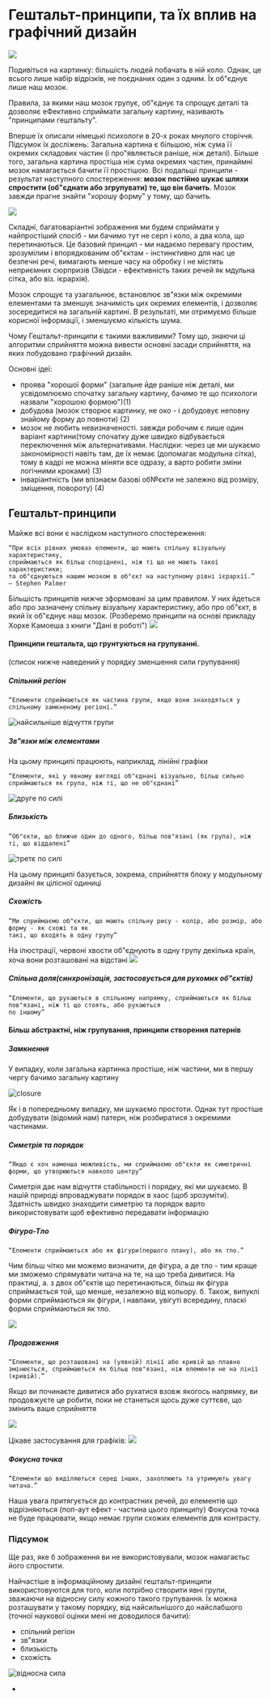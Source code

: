 # Гештальт-принципи, та їх вплив на графічний дизайн

![](figures/week04/fig_gesht_01_kolo.png)

Подивіться на картинку: більшість людей побачать в ній коло. Однак, це всього лише набір відрізків, не поєднаних один з одним. Їх об"єднує лише наш мозок.

Правила, за якими наш мозок групує, об"єднує та спрощує деталі та дозволяє еФективно сприймати загальну картину, називають "принципами гештальту". 

Вперше їх описали німецькі психологи в 20-х роках мнулого сторіччя. Підсумок їх досліжень: Загальна картина є більшою, ніж сума її окремих складових частин (і про"являється раніше, ніж деталі). Більше того, загальна картина простіша ніж сума окремих частин, принаймні мозок намагається бачити її простішою. Всі подальші принципи - результат наступного спостереження: __мозок постійно шукає шляхи спростити (об"єднати або згрупувати) те, що він бачить__. Мозок завжди прагне знайти "хорошу форму" у тому, що бачить.

![](figures/week04/fig_gesht_02_kola.png)

Складні, багатоваріантні зображення ми будем сприймати у найпростіший спосіб - ми бачимо тут не серп і коло, а два кола, що перетинаються. Це базовий принцип - ми надаємо перевагу простим, зрозумілим і впорядкованим об"єктам - інстинктивно для нас це безпечні речі, вимагають менше часу на обробку і не містять неприємних сюрпризів (Звідси - ефективність таких речей як мдульна сітка, або віз. ієрархія).

Мозок спрощує та узагальнює, встановлює зв"язки між окремими елементами та зменшує значимість цих окремих елементів, і дозволяє зосередитися на загальній картині. В результаті, ми отримуємо більше корисної інформації, і зменшуємо кількість шума.



Чому Гештальт-принципи є такими важливими? Тому що, знаючи ці алгоритми сприйняття можна вивести основні засади сприйняття, на яких побудовано графічний дизайн.

Основні ідеї:
- проява "хорошої форми" (загальне йде раніше ніж деталі, ми усвідомлюємо спочатку загальну картину, бачимо те що психологи назвали "хорошою формою")(1)
- добудова (мозок створює картинку, не око - і добудовує неповну знайому форму до повноти) (2)
- мозок не любить невизначеності. завжди робочим є лише один варіант картини(тому спочатку дуже швидко відбувається переключення між альтернативами. Наслідки: через це ми шукаємо закономірності навіть там, де їх немає (допомагає модульна сітка), тому в кадрі не можна міняти все одразу, а варто робити зміни логічними кроками) (3)
- інваріантність (ми впізнаєм базові об№єкти не залежно від розміру, зміщення, повороту) (4)



## Гештальт-принципи

Майже всі вони є наслідком наступного спостереження:  

    “При всіх рівних умовах елементи, що мають спільну візуальну характеристику, 
    сприймаються як більш споріднені, ніж ті що не мають такої характеристики; 
    та об"єднуються нашим мозком в об"єкт на наступному рівні ієрархії.”
    — Stephen Palmer 


Більшість принципів нижче зформовані за цим правилом. У них йдеться або про зазначену спільну візуальну характеристику, або про об"єкт, в який їх об"єднує наш мозок. 
(Розберемо принципи на основі прикладу Хорхе Камоеша з книги "Дані в роботі")
![](figures/week04/fig_gesht_03_scatterplot.png)


#### Принципи гештальта, що грунтуються на групуванні.
(список нижче наведений у порядку зменшення сили групування)

##### Спільний регіон

    “Елементи сприймаються як частина групи, якщо вони знаходяться у спільному замкненому регіоні.”

![найсильніше відчуття групи](figures/week04/fig_gesht_04_scatterplot_region.png)


##### Зв"язки між елементами
На цьому принципі працюють, наприклад, лінійні графіки

    “Елементи, які у явному вигляді об"єднані візуально, більш сильно сприймаються як група, ніж ті, що не об"єднані”
    
![друге по силі](figures/week04/fig_gesht_05_link.png)



##### Близькість

    “Об"єкти, що ближче один до одного, більш пов"язані (як група), ніж ті, що віддалені”
![третє по силі](figures/week04/fig_gesht_06_proximity.png)

На цьому принципі базується, зокрема, сприйняття блоку у модульному дизайні як цілісної одиниці 


##### Схожість

    “Ми сприймаємо об"єкти, що мають спільну рису - колір, або розмір, або форму - як схожі та як 
    такі, що входять в одну групу”

На ілюстрації, червоні хвости об"єднують в одну групу декілька країн, хоча вони розташовані на відстані
![](figures/week04/fig_gesht_07_similarity.png)

##### Спільна доля(синхронізація, застосовується для рухомих об"єктів)


    “Елементи, що рухаються в спільному напрямку, сприймаються як більш пов"язані, ніж ті що стоять, або рухаються
    по іншому”
    

#### Більш абстрактні, ніж групування, принципи створення патернів

##### Замкнення 
У випадку, коли загальна картинка простіше, ніж частини, ми в першу чергу бачимо загальну картину

![closure](figures/week04/fig_gesht_08_closure.png)

Як і в попередньому випадку, ми шукаємо простоти. Однак тут простіше добудувати (відомий нам) патерн, ніж розбиратися з окремими частинами.


##### Симетрія та порядок
    “Якщо є хоч наменша можливість, ми сприймаємо об"єкти як симетричні форми, що утворюються навколо центру”
Симетрія дає нам відчуття стабільності і порядку, які ми шукаємо. В нашій природі впроваджувати порядок в хаос (щоб зрозуміти). Здатність швидко знаходити симетрію та порядок варто використовувати щоб ефективно передавати інформацію


##### Фігура-Тло

    “Елементи сприймаються або як фігури(першого плану), або як тло.”

Чим більш чітко ми можемо визначити, де фігура, а де тло - тим краще ми зможемо спрямувати читача на те, на що треба дивитися. На практиці, а. з двох об"єктів що перетинаються, більш як фігура сприймається той, що менше, незалежно від кольору. б. Також, випуклі форми сприймаються як фігури, і навпаки, увігуті всередину, пласкі форми сприймаються як тло. 

![](figures/week04/fig_gesht_09_figure_ground.jpg)

    
##### Продовження

    “Елементи, що розташовані на (уявній) лінії або кривій що плавно змінюється, сприймаються як більш пов"язані, ніж елементи не на лінії (кривій).”
 
Якщо ви починаєте дивитися або рухатися взовж якогось напрямку, ви продовжуєте це робити, поки не станеться щось дуже суттєве, що змінить ваше сприйняття

![](figures/week04/fig_gesht_10_continuity.png)

Цікаве застосування для графіків:
![](figures/week04/fig_gesht_10_continuity_2.jpg)



##### Фокусна точка

    “Елементи що виділяються серед інших, захоплюють та утримують увагу читача.”

Наша увага притягується до контрастних речей, до елементів що відрізняються (поп-аут ефект - частина цього принципу) 
Фокусна точка не буде працювати, якщо немає групи схожих елементів для контрасту.

### Підсумок
Ще раз, яке б зображення ви не використовували, мозок намагаєтьс його спростити. 

Найчастіше в інформаційному дизайні гештальт-принципи використовуются для того, коли потрібно створити явні групи, зважаючи на відносну силу кожного такого групування. Їх можна розташувати у такому порядку, від найсильнішого до найслабшого (точної наукової оцінки мені не доводилося бачити):

* спільний регіон
* зв"язки
* близькість
* схожість

![відносна сила](figures/week04/fig_gesht_11_rating.png)

* 
